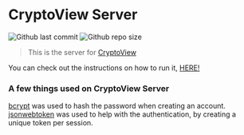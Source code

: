 # CryptoView Server

![Github last commit](https://img.shields.io/github/last-commit/wuzue/cryptoview-server)
![Github repo size](https://img.shields.io/github/repo-size/wuzue/cryptoview-server)

>This is the server for <a href='https://github.com/wuzue/cryptoview' rel='noreferrer' target='_blank'>CryptoView</a>

You can check out the instructions on how to run it, <a href='https://github.com/wuzue/cryptoview' rel='noreferrer' target='_blank'>HERE!</a>

### A few things used on CryptoView Server

<a href='https://www.npmjs.com/package/bcrypt' rel='noreferrer' target='_blank'>bcrypt</a> was used to hash the password when creating an account.
<a href='https://www.npmjs.com/package/jsonwebtoken' rel='noreferrer' target='_blank'>jsonwebtoken</a> was used to help with the authentication, by creating a unique token per session.